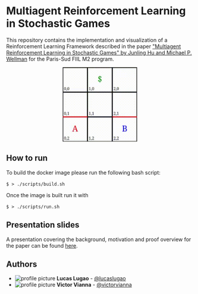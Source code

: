 # Multiagent Reinforcement Learning in Stochastic Games

This repository contains the implementation and visualization of a Reinforcement Learning Framework described in the paper ["Multiagent Reinforcement Learning in Stochastic Games" by Junling Hu and Michael P. Wellman](paper.pdf) for the Paris-Sud FIIL M2 program.


<p align="center">
  <img width="200" height="200" src="case1.gif">
</p>


## How to run


To build the docker image please run the following bash script:

```shell
$ > ./scripts/build.sh
```

Once the image is built run it with


```shell
$ > ./scripts/run.sh
```

## Presentation slides
A presentation covering the background, motivation and proof overview for the paper can be found [here](slides.pdf).


## Authors

* ![profile picture](https://s.gravatar.com/avatar/0869f3075c4c61ec190b16ba9c8de828?s=50&d=identicon "Profile picture") **Lucas Lugao** - [@lucaslugao](https://github.com/lucaslugao)
* ![profile picture](https://s.gravatar.com/avatar/1a9799bc137632ef8d59117978b13a15?s=50&d=identicon "Profile picture") **Victor Vianna** - [@victorvianna](https://github.com/victorvianna)
